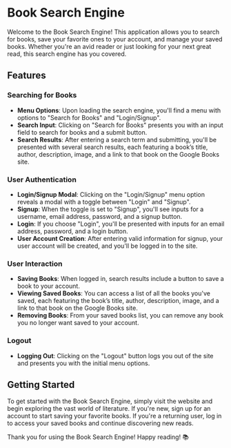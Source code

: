 # Book Search Engine

Welcome to the Book Search Engine! This application allows you to search for books, save your favorite ones to your account, and manage your saved books. Whether you're an avid reader or just looking for your next great read, this search engine has you covered.

## Features

### Searching for Books
- **Menu Options**: Upon loading the search engine, you'll find a menu with options to "Search for Books" and "Login/Signup".
- **Search Input**: Clicking on "Search for Books" presents you with an input field to search for books and a submit button.
- **Search Results**: After entering a search term and submitting, you'll be presented with several search results, each featuring a book’s title, author, description, image, and a link to that book on the Google Books site.

### User Authentication
- **Login/Signup Modal**: Clicking on the "Login/Signup" menu option reveals a modal with a toggle between "Login" and "Signup".
- **Signup**: When the toggle is set to "Signup", you'll see inputs for a username, email address, password, and a signup button.
- **Login**: If you choose "Login", you'll be presented with inputs for an email address, password, and a login button.
- **User Account Creation**: After entering valid information for signup, your user account will be created, and you'll be logged in to the site.

### User Interaction
- **Saving Books**: When logged in, search results include a button to save a book to your account.
- **Viewing Saved Books**: You can access a list of all the books you've saved, each featuring the book’s title, author, description, image, and a link to that book on the Google Books site.
- **Removing Books**: From your saved books list, you can remove any book you no longer want saved to your account.

### Logout
- **Logging Out**: Clicking on the "Logout" button logs you out of the site and presents you with the initial menu options.

## Getting Started

To get started with the Book Search Engine, simply visit the website and begin exploring the vast world of literature. If you're new, sign up for an account to start saving your favorite books. If you're a returning user, log in to access your saved books and continue discovering new reads.

Thank you for using the Book Search Engine! Happy reading! 📚
